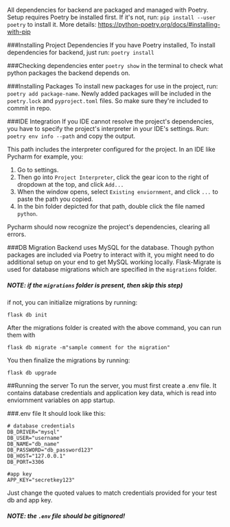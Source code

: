 All dependencies for backend are packaged and managed with Poetry. Setup requires Poetry be installed first.
If it's not, run: ```pip install --user poetry``` to install it. More details: https://python-poetry.org/docs/#installing-with-pip


###Installing Project Dependencies
If you have Poetry installed, To install dependencies for backend, just run: ``` poetry install ```

###Checking dependencies
enter ```poetry show``` in the terminal to check what python packages the backend depends on.

###Installing Packages
To install new packages for use in the project, run: ```poetry add package-name```. Newly added packages will be included
in the `poetry.lock` and `pyproject.toml` files. So make sure they're included to commit in repo. 

###IDE Integration
If you IDE cannot resolve the project's dependencies, you have to specify the project's interpreter in your IDE's settings.
Run: ```poetry env info --path``` and copy the output.

This path includes the interpreter configured for the project. In an IDE like Pycharm for example, you:
1. Go to settings.
2. Then go into `Project Interpreter`, click the gear icon to the right of dropdown at the top, and click `Add...` 
3. When the window opens, select `Existing enviornment`, and click `...` to paste the path you copied.  
4. In the bin folder depicted for that path, double click the file  named `python`. 

Pycharm should now recognize the project's dependencies, clearing all errors. 

###DB Migration
Backend uses MySQL for the database. Though python packages are included via Poetry to interact with it, you might need 
to do additional setup on your end to get MySQL working locally. Flask-Migrate is used for database migrations which are 
specified in the `migrations` folder. 
 
##### NOTE: if the ```migrations``` folder is present, then skip this step)
if not, you can initialize migrations by running:
```
flask db init
```

After the migrations folder is created with the above command, you can run them with 
```
flask db migrate -m"sample comment for the migration"
```

You then finalize the migrations by running:
```
flask db upgrade
```

##Running the server
To run the server, you must first create a .env file. It contains database credentials and application key data, which is read into enviornment variables 
on app startup. 

###.env file
It should look like this:   
```
# database credentials
DB_DRIVER="mysql"
DB_USER="username"
DB_NAME="db_name"
DB_PASSWORD="db_password123"
DB_HOST="127.0.0.1"
DB_PORT=3306

#app key
APP_KEY="secretkey123"
```
Just change the quoted values to match credentials provided for your test db and app key. 
##### NOTE: the `.env` file should be gitignored!




